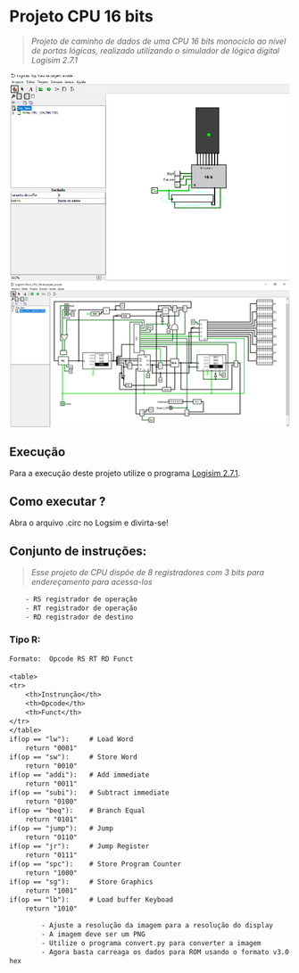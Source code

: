 # Projeto CPU 16 bits

<blockquote>
<p><em>Projeto de caminho de dados de uma CPU 16 bits monociclo ao nível de portas lógicas, realizado utilizando o simulador de lógica digital Logisim 2.7.1</em></p>
</blockquote>  

<p align="center">
    <img src="print-screen1.png" width=500>
    <img src="print-screen2.png" width=500>
</p>

## Execução
Para a execução deste projeto utilize o programa <a href="http://www.cburch.com/logisim/">Logisim 2.7.1</a>.

## Como executar ?
Abra o arquivo .circ no Logsim e divirta-se!

## Conjunto de instruções:

<blockquote>
<p><em>Esse projeto de CPU dispõe de 8 registradores com 3 bits para endereçamento para acessa-los</em></p>
</blockquote>

```
    - RS registrador de operação
    - RT registrador de operação    
    - RD registrador de destino
```

### Tipo R:
    Formato:  Opcode RS RT RD Funct

    <table>
    <tr>
        <th>Instrunção</th>
        <th>Opcode</th>
        <th>Funct</th>
    </tr>
    </table>
    if(op == "lw"):     # Load Word
        return "0001"
    if(op == "sw"):     # Store Word
        return "0010"
    if(op == "addi"):   # Add immediate
        return "0011"
    if(op == "subi"):   # Subtract immediate
        return "0100"
    if(op == "beq"):    # Branch Equal
        return "0101"
    if(op == "jump"):   # Jump
        return "0110"
    if(op == "jr"):     # Jump Register
        return "0111"
    if(op == "spc"):    # Store Program Counter
        return "1000" 
    if(op == "sg"):     # Store Graphics
        return "1001" 
    if(op == "lb"):     # Load buffer Keyboad
        return "1010" 
```
        - Ajuste a resolução da imagem para a resolução do display
        - A imagem deve ser um PNG
        - Utilize o programa convert.py para converter a imagem    
        - Agora basta carreaga os dados para ROM usando o formato v3.0 hex
```
